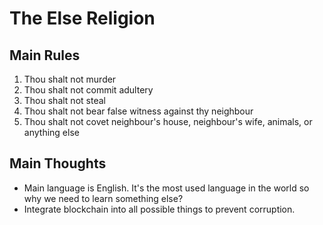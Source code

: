 # The Else Religion
## Main Rules
1. Thou shalt not murder
2. Thou shalt not commit adultery
3. Thou shalt not steal
4. Thou shalt not bear false witness against thy neighbour
5. Thou shalt not covet neighbour's house, neighbour's wife, animals, or anything else

## Main Thoughts

- Main language is English. It's the most used language in the world so why we need to learn something else?
- Integrate blockchain into all possible things to prevent corruption.
